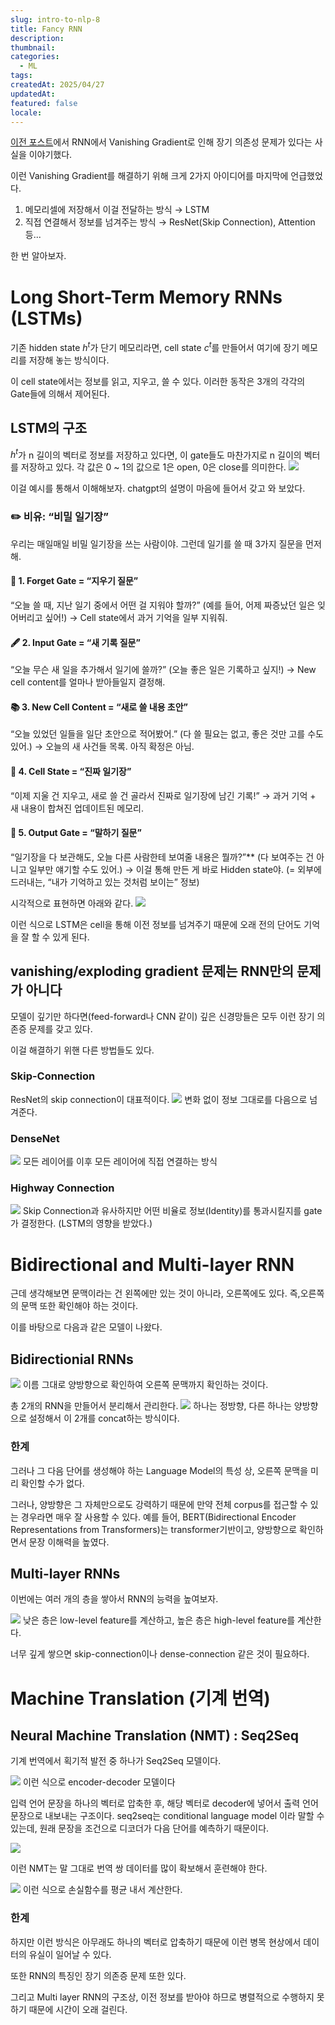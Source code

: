 ```yaml
---
slug: intro-to-nlp-8
title: Fancy RNN
description: 
thumbnail: 
categories:
  - ML
tags: 
createdAt: 2025/04/27
updatedAt: 
featured: false
locale:
---
```

[이전 포스트](https://www.jinsoolve.com/posts/intro-to-nlp-7/)에서 RNN에서 Vanishing Gradient로 인해 장기 의존성 문제가 있다는 사실을 이야기했다.

이런 Vanishing Gradient를 해결하기 위해 크게 2가지 아이디어를 마지막에 언급했었다.
1. 메모리셀에 저장해서 이걸 전달하는 방식 → LSTM
2. 직접 연결해서 정보를 넘겨주는 방식 → ResNet(Skip Connection), Attention 등...

한 번 알아보자.

# Long Short-Term Memory RNNs (LSTMs)
기존 hidden state $h^t$가 단기 메모리라면, cell state $c^t$를 만들어서 여기에 장기 메모리를 저장해 놓는 방식이다.

이 cell state에서는 정보를 읽고, 지우고, 쓸 수 있다. 이러한 동작은 3개의 각각의 Gate들에 의해서 제어된다.

## LSTM의 구조
$h^t$가 n 길이의 벡터로 정보를 저장하고 있다면, 이 gate들도 마찬가지로 n 길이의 벡터를 저장하고 있다.
각 값은 0 ~ 1의 값으로 1은 open, 0은 close를 의미한다.
![](https://i.imgur.com/NlsXhgQ.png)

이걸 예시를 통해서 이해해보자. chatgpt의 설명이 마음에 들어서 갖고 와 보았다.


### ✏️ 비유: “비밀 일기장”
우리는 매일매일 비밀 일기장을 쓰는 사람이야.
그런데 일기를 쓸 때 3가지 질문을 먼저 해.
#### 🛑 1. Forget Gate = “지우기 질문”
“오늘 쓸 때, 지난 일기 중에서 어떤 걸 지워야 할까?”
(예를 들어, 어제 짜증났던 일은 잊어버리고 싶어!)
→ Cell state에서 과거 기억을 일부 지워줘.
#### 🖋️ 2. Input Gate = “새 기록 질문”
“오늘 무슨 새 일을 추가해서 일기에 쓸까?”
(오늘 좋은 일은 기록하고 싶지!)
→ New cell content를 얼마나 받아들일지 결정해.

#### 📚 3. New Cell Content = “새로 쓸 내용 초안”
“오늘 있었던 일들을 일단 초안으로 적어봤어.”
(다 쓸 필요는 없고, 좋은 것만 고를 수도 있어.)
→ 오늘의 새 사건들 목록. 아직 확정은 아님.

#### 📓 4. Cell State = “진짜 일기장”
“이제 지울 건 지우고, 새로 쓸 건 골라서
진짜로 일기장에 남긴 기록!”
→ 과거 기억 + 새 내용이 합쳐진 업데이트된 메모리.

#### 📢 5. Output Gate = “말하기 질문”
“일기장을 다 보관해도,
오늘 다른 사람한테 보여줄 내용은 뭘까?”**
(다 보여주는 건 아니고 일부만 얘기할 수도 있어.)
→ 이걸 통해 만든 게 바로 Hidden state야.
(= 외부에 드러내는, “내가 기억하고 있는 것처럼 보이는” 정보)



</Callout>




시각적으로 표현하면 아래와 같다.
![](https://i.imgur.com/7PNH0Ox.png)


이런 식으로 LSTM은 cell을 통해 이전 정보를 넘겨주기 때문에 오래 전의 단어도 기억을 잘 할 수 있게 된다.

## vanishing/exploding gradient 문제는 RNN만의 문제가 아니다
모델이 깊기만 하다면(feed-forward나 CNN 같이) 깊은 신경망들은 모두 이런 장기 의존증 문제를 갖고 있다.

이걸 해결하기 위핸 다른 방법들도 있다.

### Skip-Connection 
ResNet의 skip connection이 대표적이다.
![](https://i.imgur.com/nv0WpAg.png)
변화 없이 정보 그대로를 다음으로 넘겨준다.

### DenseNet
![](https://i.imgur.com/xvJiEnP.png)
모든 레이어를 이후 모든 레이어에 직접 연결하는 방식

### Highway Connection
![](https://i.imgur.com/fvPu45w.png)
Skip Connection과 유사하지만 어떤 비율로 정보(Identity)를 통과시킬지를 gate가 결정한다.
(LSTM의 영향을 받았다.)


# Bidirectional and Multi-layer RNN
근데 생각해보면 문맥이라는 건 왼쪽에만 있는 것이 아니라, 오른쪽에도 있다.
즉,오른쪽의 문맥 또한 확인해야 하는 것이다.

이를 바탕으로 다음과 같은 모델이 나왔다.

## Bidirectionial RNNs
![](https://i.imgur.com/LTiHX3y.png)
이름 그대로 양방향으로 확인하여 오른쪽 문맥까지 확인하는 것이다.

총 2개의 RNN을 만들어서 분리해서 관리한다.
![](https://i.imgur.com/tf0k2Fh.png)
하나는 정방향, 다른 하나는 양방향으로 설정해서 이 2개를 concat하는 방식이다.

### 한계
그러나 그 다음 단어를 생성해야 하는 Language Model의 특성 상, 오른쪽 문맥을 미리 확인할 수가 없다.

그러나, 양방향은 그 자체만으로도 강력하기 때문에 만약 전체 corpus를 접근할 수  있는 경우라면 매우 잘 사용할 수 있다.
예를 들어, BERT(Bidirectional Encoder Representations from Transformers)는 transformer기반이고, 양방향으로 확인하면서 문장 이해력을 높였다.

## Multi-layer RNNs
이번에는 여러 개의 층을 쌓아서 RNN의 능력을 높여보자.

![](https://i.imgur.com/vufuFms.png)
낮은 층은 low-level feature를 계산하고, 높은 층은 high-level feature를 계산한다.

너무 깊게 쌓으면 skip-connection이나 dense-connection 같은 것이 필요하다.

# Machine Translation (기계 번역)
## Neural Machine Translation (NMT) : Seq2Seq
기계 번역에서 획기적 발전 중 하나가 Seq2Seq 모델이다.

![](https://i.imgur.com/ev80vCW.png)
이런 식으로 encoder-decoder 모델이다

입력 언어 문장을 하나의 벡터로 압축한 후, 해당 벡터로 decoder에 넣어서 출력 언어 문장으로 내보내는 구조이다.
seq2seq는 conditional language model 이라 말할 수 있는데, 원래 문장을 조건으로 디코더가 다음 단어를 예측하기 때문이다.


![](https://i.imgur.com/zWJHvdY.png)

이런 NMT는 말 그대로 번역 쌍 데이터를 많이 확보해서 훈련해야 한다.

![](https://i.imgur.com/ApJSsfn.png)
이런 식으로 손실함수를 평균 내서 계산한다.

### 한계
하지만 이런 방식은 아무래도 하나의 벡터로 압축하기 때문에 이런 병목 현상에서 데이터의 유실이 일어날 수 있다.

또한 RNN의 특징인 장기 의존증 문제 또한 있다.

그리고 Multi layer RNN의 구조상, 이전 정보를 받아야 하므로 병렬적으로 수행하지 못 하기 때문에 시간이 오래 걸린다.